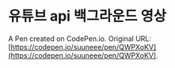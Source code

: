 # 유튜브 api 백그라운드 영상

A Pen created on CodePen.io. Original URL: [https://codepen.io/suuneee/pen/QWPXoKV](https://codepen.io/suuneee/pen/QWPXoKV).

